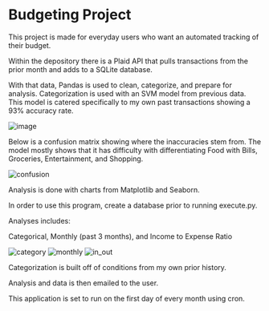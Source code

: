 # Budgeting Project

This project is made for everyday users who want an automated tracking of their budget. 

Within the depository there is a Plaid API that pulls transactions from the prior month and adds to a SQLite database.

With that data, Pandas is used to clean, categorize, and prepare for analysis.
Categorization is used with an SVM model from previous data. This model is catered specifically to my own past transactions showing a 93% accuracy rate. 

![image](https://user-images.githubusercontent.com/49408616/81507686-e068fe80-92b3-11ea-8684-7f653c2cd8f2.png)

Below is a confusion matrix showing where the inaccuracies stem from. The model mostly shows that it has difficulty with differentiating Food with Bills, Groceries, Entertainment, and Shopping.

![confusion](https://user-images.githubusercontent.com/49408616/81508027-4d7d9380-92b6-11ea-8fe6-ae6137a3d3f2.png)
 

Analysis is done with charts from Matplotlib and Seaborn.

In order to use this program, create a database prior to running execute.py.

Analyses includes: 

Categorical, Monthly (past 3 months), and Income to Expense Ratio

![category](https://user-images.githubusercontent.com/49408616/80895588-704aef00-8c9b-11ea-8202-7e63a674c798.png)
![monthly](https://user-images.githubusercontent.com/49408616/80895600-8789dc80-8c9b-11ea-8b84-20d7a69ca904.png)
![in_out](https://user-images.githubusercontent.com/49408616/80895613-9cff0680-8c9b-11ea-8b75-bf8bbbe8b612.png)


Categorization is built off of conditions from my own prior history. 

Analysis and data is then emailed to the user.

This application is set to run on the first day of every month using cron.

